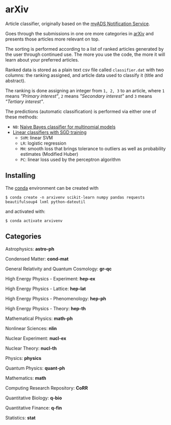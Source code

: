 # arXiv

Article classifier, originally based on the
[myADS Notification Service](http://myads.harvard.edu/myADS_help.html).

Goes through the submissions in one ore more categories in [arXiv](arxiv.org)
and presents those articles more relevant on top.

The sorting is performed according to a list of ranked articles generated
by the user through continued use. The more you use the code, the more it will
learn about your preferred articles.

Ranked data is stored as a plain text csv file called `classifier.dat` with two
columns: the ranking assigned, and article data used to classify it (title and
abstract).

The ranking is done assigning an integer from `1, 2, 3` to an article, where
`1` means *"Primary interest"*, `2` means *"Secondary interest"* and `3` means
*"Tertiary interest"*.

The predictions (automatic classification) is performed via either one of these
methods:
- `NB`: [Naive Bayes classifier for multinomial models](http://scikit-learn.org/stable/modules/generated/sklearn.naive_bayes.MultinomialNB.html)
- [Linear classifiers with SGD training](http://scikit-learn.org/stable/modules/generated/sklearn.linear_model.SGDClassifier.html)
  - `SVM`: linear SVM
  - `LR`: logistic regression
  - `MH`: smooth loss that brings tolerance to outliers as well as probability
          estimates (Modified Huber)
  - `PC`: linear loss used by the perceptron algorithm


## Installing

The [conda](https://conda.io/) environment can be created with

    $ conda create -n arxivenv scikit-learn numpy pandas requests beautifulsoup4 lxml python-dateutil

and activated with:

    $ conda activate arxivenv


## Categories

Astrophysics: **astro-ph**

Condensed Matter: **cond-mat**

General Relativity and Quantum Cosmology: **gr-qc**

High Energy Physics - Experiment: **hep-ex**

High Energy Physics - Lattice: **hep-lat**

High Energy Physics - Phenomenology: **hep-ph**

High Energy Physics - Theory: **hep-th**

Mathematical Physics: **math-ph**

Nonlinear Sciences: **nlin**

Nuclear Experiment: **nucl-ex**

Nuclear Theory: **nucl-th**

Physics: **physics**

Quantum Physics: **quant-ph**

Mathematics: **math**

Computing Research Repository: **CoRR**

Quantitative Biology: **q-bio**

Quantitative Finance: **q-fin**

Statistics: **stat**
